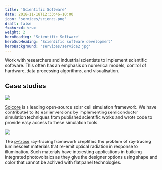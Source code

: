 ```yaml
---
title: 'Scientific Software'
date: 2018-11-18T12:33:46+10:00
icon: 'services/science.png'
draft: false
featured: true
weight: 2
heroHeading: 'Scientific Software'
heroSubHeading: 'Scientific software development'
heroBackground: 'services/service2.jpg'
---
```


Work with researchers and industrial scientists to implement scientific software. This often has an emphasis on numerical models, control of hardware, data processing algorithms, and visualisation.

## Case studies

![](/solcore_logo_small.png#floatright) 

[Solcore](https://github.com/qpv-research-group/solcore5) is a leading open-source solar cell simulation framework. We have contributed to its earlier versions by implementing semiconductor simulation techniques from published scientific works and wrote code to provide easy access to these simulation tools.

![](/pvtrace_logo_small.png#floatright) 

The [pvtrace](https://github.com/danieljfarrell/pvtrace) ray-tracing framework simplifies the problem of ray-tracing luminescent materials that re-emit optical radiation in response to illumination. Such materials have interesting applications in building integrated photovoltaics as they give the designer options using shape and color that cannot be achived with flat panel technologies.